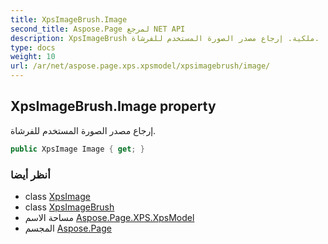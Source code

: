 ```yaml
---
title: XpsImageBrush.Image
second_title: Aspose.Page لمرجع NET API
description: XpsImageBrush ملكية. إرجاع مصدر الصورة المستخدم للفرشاة.
type: docs
weight: 10
url: /ar/net/aspose.page.xps.xpsmodel/xpsimagebrush/image/
---
```

## XpsImageBrush.Image property

إرجاع مصدر الصورة المستخدم للفرشاة.

```csharp
public XpsImage Image { get; }
```

### أنظر أيضا

* class [XpsImage](../../xpsimage/)
* class [XpsImageBrush](../)
* مساحة الاسم [Aspose.Page.XPS.XpsModel](../../xpsimagebrush/)
* المجسم [Aspose.Page](../../../)


